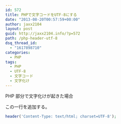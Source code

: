 ```yaml
---
id: 572
title: PHPで文字コードをUTF-8にする
date: "2013-08-20T00:57:59+00:00"
author: jaxx2104
layout: post
guid: http://jaxx2104.info/?p=572
path: /php-header-utf-8
dsq_thread_id:
  - "1617898710"
categories:
  - PHP
tags:
  - PHP
  - UTF-8
  - 文字コード
  - 文字化け
---
```


PHP 部分で文字化けが起きた場合

この一行を追加する。

```php
header('Content-Type: text/html; charset=UTF-8');
```